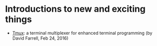 Introductions to new and exciting things
=============
* [Tmux](http://perltricks.com/article/an-introduction-to-tmux/): a terminal multiplexer for enhanced terminal programming (by David Farrell, Feb 24, 2016)